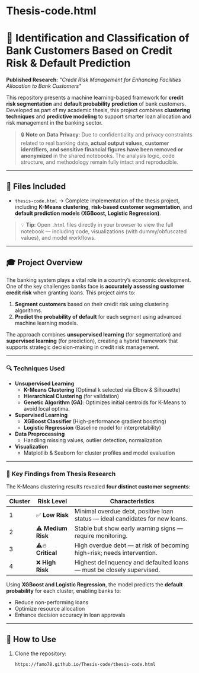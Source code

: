 # Thesis-code.html
# 🎯 Identification and Classification of Bank Customers Based on Credit Risk & Default Prediction

**Published Research:** *"Credit Risk Management for Enhancing Facilities Allocation to Bank Customers"*

This repository presents a machine learning-based framework for **credit risk segmentation** and **default probability prediction** of bank customers. Developed as part of my academic thesis, this project combines **clustering techniques** and **predictive modeling** to support smarter loan allocation and risk management in the banking sector.

> 🔒 **Note on Data Privacy**: Due to confidentiality and privacy constraints related to real banking data, **actual output values, customer identifiers, and sensitive financial figures have been removed or anonymized** in the shared notebooks. The analysis logic, code structure, and methodology remain fully intact and reproducible.
---

## 📁 Files Included
- `thesis-code.html` → Complete implementation of the thesis project, including **K-Means clustering**, **risk-based customer segmentation**, and **default prediction models (XGBoost, Logistic Regression)**.

> 💡 **Tip**: Open `.html` files directly in your browser to view the full notebook — including code, visualizations (with dummy/obfuscated values), and model workflows.

---

## 🎓 Project Overview

The banking system plays a vital role in a country’s economic development. One of the key challenges banks face is **accurately assessing customer credit risk** when granting loans.
This project aims to:
1. **Segment customers** based on their credit risk using clustering algorithms.
2. **Predict the probability of default** for each segment using advanced machine learning models.

The approach combines **unsupervised learning** (for segmentation) and **supervised learning** (for prediction), creating a hybrid framework that supports strategic decision-making in credit risk management.

---

### 🔍 Techniques Used
- **Unsupervised Learning**
  - **K-Means Clustering** (Optimal k selected via Elbow & Silhouette)
  - **Hierarchical Clustering** (for validation)
  - **Genetic Algorithm (GA)**: Optimizes initial centroids for K-Means to avoid local optima.
- **Supervised Learning**
  - **XGBoost Classifier** (High-performance gradient boosting)
  - **Logistic Regression** (Baseline model for interpretability)
- **Data Preprocessing**
  - Handling missing values, outlier detection, normalization
- **Visualization**
  - Matplotlib & Seaborn for cluster profiles and model evaluation

---

### 🧠 Key Findings from Thesis Research

The K-Means clustering results revealed **four distinct customer segments**:

| Cluster | Risk Level       | Characteristics |
|--------|------------------|----------------|
| 1      | ✅ **Low Risk**     | Minimal overdue debt, positive loan status — ideal candidates for new loans. |
| 2      | ⚠️ **Medium Risk**  | Stable but show early warning signs — require monitoring. |
| 3      | ⚠️🔥 **Critical**     | High overdue debt — at risk of becoming high-risk; needs intervention. |
| 4      | ❌ **High Risk**    | Highest delinquency and defaulted loans — must be closely supervised. |

Using **XGBoost and Logistic Regression**, the model predicts the **default probability** for each cluster, enabling banks to:
- Reduce non-performing loans
- Optimize resource allocation
- Enhance decision accuracy in loan approvals

---

## 🚀 How to Use
1. Clone the repository:
   ```bash
   https://famo78.github.io/Thesis-code/thesis-code.html
